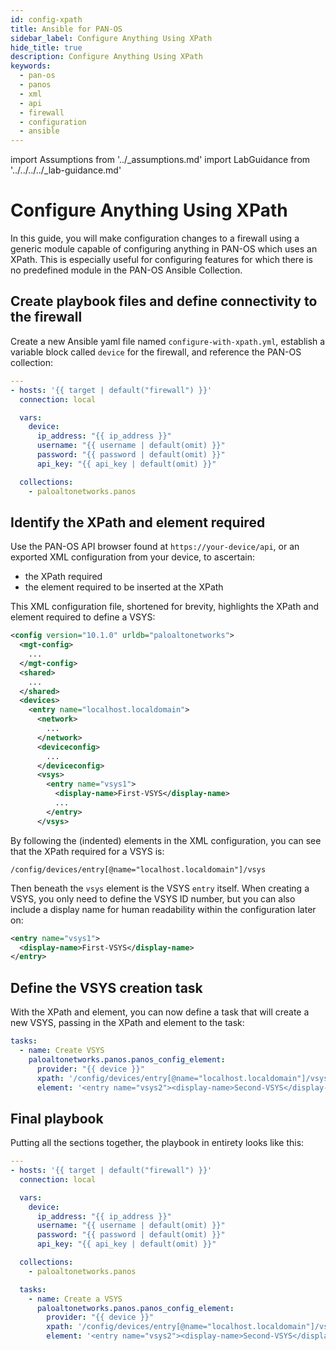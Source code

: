 ```yaml
---
id: config-xpath
title: Ansible for PAN-OS
sidebar_label: Configure Anything Using XPath
hide_title: true
description: Configure Anything Using XPath
keywords:
  - pan-os
  - panos
  - xml
  - api
  - firewall
  - configuration
  - ansible
---
```


import Assumptions from '../\_assumptions.md'
import LabGuidance from '../../../../\_lab-guidance.md'

# Configure Anything Using XPath

In this guide, you will make configuration changes to a firewall using a generic module capable of configuring anything in PAN-OS which uses an XPath. This is especially useful for configuring features for which there is no predefined module in the PAN-OS Ansible Collection.

<Assumptions />

<LabGuidance />

## Create playbook files and define connectivity to the firewall

Create a new Ansible yaml file named `configure-with-xpath.yml`, establish a variable block called `device` for the firewall, and reference the PAN-OS collection:

```yaml
---
- hosts: '{{ target | default("firewall") }}'
  connection: local

  vars:
    device:
      ip_address: "{{ ip_address }}"
      username: "{{ username | default(omit) }}"
      password: "{{ password | default(omit) }}"
      api_key: "{{ api_key | default(omit) }}"

  collections:
    - paloaltonetworks.panos
```

## Identify the XPath and element required

Use the PAN-OS API browser found at `https://your-device/api`, or an exported XML configuration from your device, to ascertain:

- the XPath required
- the element required to be inserted at the XPath

This XML configuration file, shortened for brevity, highlights the XPath and element required to define a VSYS:

```xml
<config version="10.1.0" urldb="paloaltonetworks">
  <mgt-config>
    ...
  </mgt-config>
  <shared>
    ...
  </shared>
  <devices>
    <entry name="localhost.localdomain">
      <network>
        ...
      </network>
      <deviceconfig>
        ...
      </deviceconfig>
      <vsys>
        <entry name="vsys1">
          <display-name>First-VSYS</display-name>
          ...
        </entry>
      </vsys>
```

By following the (indented) elements in the XML configuration, you can see that the XPath required for a VSYS is:

```
/config/devices/entry[@name="localhost.localdomain"]/vsys
```

Then beneath the `vsys` element is the VSYS `entry` itself. When creating a VSYS, you only need to define the VSYS ID number, but you can also include a display name for human readability within the configuration later on:

```xml
<entry name="vsys1">
  <display-name>First-VSYS</display-name>
</entry>
```

## Define the VSYS creation task

With the XPath and element, you can now define a task that will create a new VSYS, passing in the XPath and element to the task:

```yaml
tasks:
  - name: Create VSYS
    paloaltonetworks.panos.panos_config_element:
      provider: "{{ device }}"
      xpath: '/config/devices/entry[@name="localhost.localdomain"]/vsys'
      element: '<entry name="vsys2"><display-name>Second-VSYS</display-name></entry>'
```

## Final playbook

Putting all the sections together, the playbook in entirety looks like this:

```yaml
---
- hosts: '{{ target | default("firewall") }}'
  connection: local

  vars:
    device:
      ip_address: "{{ ip_address }}"
      username: "{{ username | default(omit) }}"
      password: "{{ password | default(omit) }}"
      api_key: "{{ api_key | default(omit) }}"

  collections:
    - paloaltonetworks.panos

  tasks:
    - name: Create a VSYS
      paloaltonetworks.panos.panos_config_element:
        provider: "{{ device }}"
        xpath: '/config/devices/entry[@name="localhost.localdomain"]/vsys'
        element: '<entry name="vsys2"><display-name>Second-VSYS</display-name></entry>'
```
